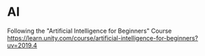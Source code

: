 # AI
Following the "Artificial Intelligence for Beginners" Course https://learn.unity.com/course/artificial-intelligence-for-beginners?uv=2019.4
